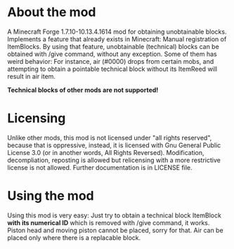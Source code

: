 # About the mod
A Minecraft Forge 1.7.10-10.13.4.1614 mod for obtaining unobtainable blocks. Implements a feature that already exists in Minecraft: Manual registration of ItemBlocks.
By using that feature, unobtainable (technical) blocks can be obtained with /give command, without any exception. Some of them has weird behavior: For instance, 
air (#0000) drops from certain mobs, and attempting to obtain a pointable technical block without its ItemReed will result in air item. 

**Technical blocks of other mods are not supported!**

# Licensing
Unlike other mods, this mod is not licensed under "all rights reserved", because that is oppressive, instead, it is licensed with Gnu General Public License 3.0 (or 
in another words, All Rights Reversed). Modification, decompliation, reposting is allowed but relicensing with a more restrictive license is not allowed. Further 
documentation is in LICENSE file.

# Using the mod
Using this mod is very easy: Just try to obtain a technical block ItemBlock **with its numerical ID** which is removed with /give command, it works. Piston head and 
moving piston cannot be placed, sorry for that. Air can be placed only where there is a replacable block. 

